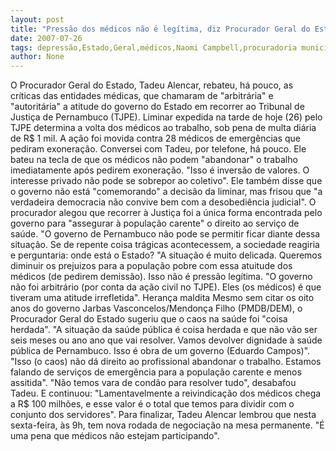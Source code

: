 ```yaml
---
layout: post
title: "Pressão dos médicos não é legítima, diz Procurador Geral do Estado"
date: 2007-07-26
tags: depressão,Estado,Geral,médicos,Naomi Campbell,procuradoria municipal
author: None
---
```

O Procurador Geral do Estado, Tadeu Alencar, rebateu, h&aacute; pouco, as cr&iacute;ticas das entidades m&eacute;dicas, que chamaram de &quot;arbitr&aacute;ria&quot; e &quot;autorit&aacute;ria&quot; a atitude do governo do Estado em recorrer ao Tribunal de Justi&ccedil;a de Pernambuco (TJPE). 
Liminar expedida na tarde de hoje (26) pelo TJPE determina a volta dos m&eacute;dicos ao trabalho, sob pena de multa di&aacute;ria de R$ 1 mil. A a&ccedil;&atilde;o foi movida contra 28 m&eacute;dicos de emerg&ecirc;ncias que pediram exonera&ccedil;&atilde;o. 
Conversei com Tadeu, por telefone, h&aacute; pouco. Ele bateu na tecla de que os m&eacute;dicos n&atilde;o podem &quot;abandonar&quot; o trabalho imediatamente ap&oacute;s pedirem exonera&ccedil;&atilde;o. &quot;Isso &eacute; invers&atilde;o de valores. O interesse privado n&atilde;o pode se sobrepor ao coletivo&quot;.
Ele tamb&eacute;m disse que o governo n&atilde;o est&aacute; &quot;comemorando&quot; a decis&atilde;o da liminar, mas frisou que &quot;a verdadeira democracia n&atilde;o convive bem com a desobedi&ecirc;ncia judicial&quot;. 
O procurador alegou que recorrer &agrave; Justi&ccedil;a foi a &uacute;nica forma encontrada pelo governo&nbsp;para &quot;assegurar &agrave; popula&ccedil;&atilde;o carente&quot; o direito ao servi&ccedil;o de sa&uacute;de.
&quot;O governo de Pernambuco n&atilde;o pode se permitir ficar diante dessa situa&ccedil;&atilde;o. Se de repente coisa tr&aacute;gicas acontecessem, a sociedade reagiria e perguntaria: onde est&aacute; o Estado?
&quot;A situa&ccedil;&atilde;o &eacute; muito delicada. Queremos diminuir os prejuizos para a popula&ccedil;&atilde;o pobre com essa atuitude dos m&eacute;dicos (de pedirem demiss&atilde;o). Isso n&atilde;o &eacute; press&atilde;o leg&iacute;tima. 
&quot;O governo n&atilde;o foi arbitr&aacute;rio (por conta da a&ccedil;&atilde;o civil no TJPE). Eles (os m&eacute;dicos) &eacute; que tiveram uma atitude irrefletida&quot;.
Heran&ccedil;a maldita
Mesmo sem citar os oito anos do governo Jarbas Vasconcelos/Mendon&ccedil;a Filho (PMDB/DEM), o Procurador Geral do Estado sugeriu que o caos na sa&uacute;de foi &quot;coisa herdada&quot;. 
&quot;A situa&ccedil;&atilde;o da sa&uacute;de p&uacute;blica &eacute; coisa herdada e que n&atilde;o v&atilde;o ser seis meses ou ano ano que vai resolver. Vamos devolver dignidade &agrave; sa&uacute;de p&uacute;blica de Pernambuco. Isso &eacute; obra de um governo (Eduardo Campos)&quot;.
&quot;Isso (o caos) n&atilde;o d&aacute; direito ao profissional abandonar o trabalho. Estamos falando de servi&ccedil;os de emerg&ecirc;ncia para a popula&ccedil;&atilde;o carente e menos assitida&quot;. 
&quot;N&atilde;o temos vara de cond&atilde;o para resolver tudo&quot;, desabafou Tadeu. E continuou: &quot;Lamentavelmente a reivindica&ccedil;&atilde;o dos m&eacute;dicos chega a R$ 100 milh&otilde;es, e esse valor &eacute; o total que temos para dividir com o conjunto dos servidores&quot;.
Para finalizar, Tadeu Alencar lembrou que nesta sexta-feira, &agrave;s 9h, tem nova rodada de negocia&ccedil;&atilde;o na mesa permanente. &quot;&Eacute; uma pena que m&eacute;dicos n&atilde;o estejam participando&quot;. 